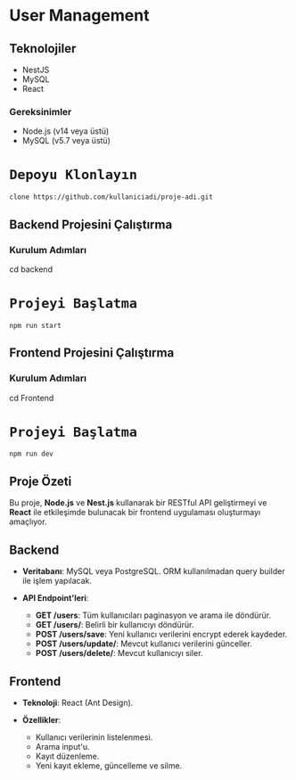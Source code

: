 # User Management

## Teknolojiler
- NestJS
- MySQL
- React

### Gereksinimler
- Node.js (v14 veya üstü)
- MySQL (v5.7 veya üstü)

# `Depoyu Klonlayın`

```
clone https://github.com/kullaniciadi/proje-adi.git
```
  
## Backend Projesini Çalıştırma

### Kurulum Adımları

   cd backend

 # `Projeyi Başlatma`

```
npm run start
 ```
## Frontend Projesini Çalıştırma

### Kurulum Adımları

   cd Frontend

 # `Projeyi Başlatma`

 ```
 npm run dev
```

## Proje Özeti

Bu proje, **Node.js** ve **Nest.js** kullanarak bir RESTful API geliştirmeyi ve **React** ile etkileşimde bulunacak bir frontend uygulaması oluşturmayı amaçlıyor.

## Backend

- **Veritabanı**: MySQL veya PostgreSQL. ORM kullanılmadan query builder ile işlem yapılacak.

- **API Endpoint'leri**:

  - **GET /users**: Tüm kullanıcıları paginasyon ve arama ile döndürür.
  - **GET /users/**: Belirli bir kullanıcıyı döndürür.
  - **POST /users/save**: Yeni kullanıcı verilerini encrypt ederek kaydeder.
  - **POST /users/update/<id>**: Mevcut kullanıcı verilerini günceller.
  - **POST /users/delete/<id>**: Mevcut kullanıcıyı siler.

## Frontend

- **Teknoloji**: React (Ant Design).

- **Özellikler**:

  - Kullanıcı verilerinin listelenmesi.
  - Arama input'u.
  - Kayıt düzenleme.
  - Yeni kayıt ekleme, güncelleme ve silme.